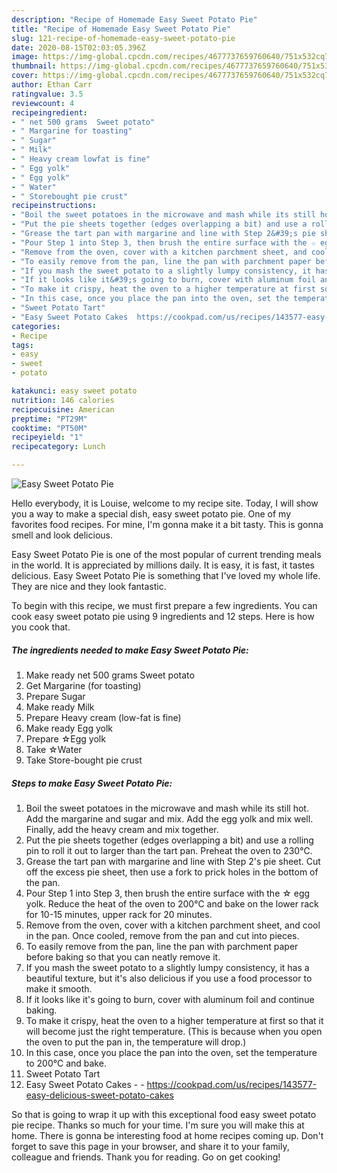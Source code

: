 ```yaml
---
description: "Recipe of Homemade Easy Sweet Potato Pie"
title: "Recipe of Homemade Easy Sweet Potato Pie"
slug: 121-recipe-of-homemade-easy-sweet-potato-pie
date: 2020-08-15T02:03:05.396Z
image: https://img-global.cpcdn.com/recipes/4677737659760640/751x532cq70/easy-sweet-potato-pie-recipe-main-photo.jpg
thumbnail: https://img-global.cpcdn.com/recipes/4677737659760640/751x532cq70/easy-sweet-potato-pie-recipe-main-photo.jpg
cover: https://img-global.cpcdn.com/recipes/4677737659760640/751x532cq70/easy-sweet-potato-pie-recipe-main-photo.jpg
author: Ethan Carr
ratingvalue: 3.5
reviewcount: 4
recipeingredient:
- " net 500 grams  Sweet potato"
- " Margarine for toasting"
- " Sugar"
- " Milk"
- " Heavy cream lowfat is fine"
- " Egg yolk"
- " Egg yolk"
- " Water"
- " Storebought pie crust"
recipeinstructions:
- "Boil the sweet potatoes in the microwave and mash while its still hot. Add the margarine and sugar and mix. Add the egg yolk and mix well. Finally, add the heavy cream and mix together."
- "Put the pie sheets together (edges overlapping a bit) and use a rolling pin to roll it out to larger than the tart pan. Preheat the oven to 230℃."
- "Grease the tart pan with margarine and line with Step 2&#39;s pie sheet. Cut off the excess pie sheet, then use a fork to prick holes in the bottom of the pan."
- "Pour Step 1 into Step 3, then brush the entire surface with the ☆ egg yolk. Reduce the heat of the oven to 200℃ and bake on the lower rack for 10-15 minutes, upper rack for 20 minutes."
- "Remove from the oven, cover with a kitchen parchment sheet, and cool in the pan. Once cooled, remove from the pan and cut into pieces."
- "To easily remove from the pan, line the pan with parchment paper before baking so that you can neatly remove it."
- "If you mash the sweet potato to a slightly lumpy consistency, it has a beautiful texture, but it&#39;s also delicious if you use a food processor to make it smooth."
- "If it looks like it&#39;s going to burn, cover with aluminum foil and continue baking."
- "To make it crispy, heat the oven to a higher temperature at first so that it will become just the right temperature. (This is because when you open the oven to put the pan in, the temperature will drop.)"
- "In this case, once you place the pan into the oven, set the temperature to 200℃ and bake."
- "Sweet Potato Tart"
- "Easy Sweet Potato Cakes  https://cookpad.com/us/recipes/143577-easy-delicious-sweet-potato-cakes"
categories:
- Recipe
tags:
- easy
- sweet
- potato

katakunci: easy sweet potato 
nutrition: 146 calories
recipecuisine: American
preptime: "PT29M"
cooktime: "PT50M"
recipeyield: "1"
recipecategory: Lunch

---
```



![Easy Sweet Potato Pie](https://img-global.cpcdn.com/recipes/4677737659760640/751x532cq70/easy-sweet-potato-pie-recipe-main-photo.jpg)

Hello everybody, it is Louise, welcome to my recipe site. Today, I will show you a way to make a special dish, easy sweet potato pie. One of my favorites food recipes. For mine, I'm gonna make it a bit tasty. This is gonna smell and look delicious.

Easy Sweet Potato Pie is one of the most popular of current trending meals in the world. It is appreciated by millions daily. It is easy, it is fast, it tastes delicious. Easy Sweet Potato Pie is something that I've loved my whole life. They are nice and they look fantastic.




To begin with this recipe, we must first prepare a few ingredients. You can cook easy sweet potato pie using 9 ingredients and 12 steps. Here is how you cook that.

<!--inarticleads1-->

##### The ingredients needed to make Easy Sweet Potato Pie:

1. Make ready  net 500 grams  Sweet potato
1. Get  Margarine (for toasting)
1. Prepare  Sugar
1. Make ready  Milk
1. Prepare  Heavy cream (low-fat is fine)
1. Make ready  Egg yolk
1. Prepare  ☆Egg yolk
1. Take  ☆Water
1. Take  Store-bought pie crust




<!--inarticleads2-->

##### Steps to make Easy Sweet Potato Pie:

1. Boil the sweet potatoes in the microwave and mash while its still hot. Add the margarine and sugar and mix. Add the egg yolk and mix well. Finally, add the heavy cream and mix together.
1. Put the pie sheets together (edges overlapping a bit) and use a rolling pin to roll it out to larger than the tart pan. Preheat the oven to 230℃.
1. Grease the tart pan with margarine and line with Step 2&#39;s pie sheet. Cut off the excess pie sheet, then use a fork to prick holes in the bottom of the pan.
1. Pour Step 1 into Step 3, then brush the entire surface with the ☆ egg yolk. Reduce the heat of the oven to 200℃ and bake on the lower rack for 10-15 minutes, upper rack for 20 minutes.
1. Remove from the oven, cover with a kitchen parchment sheet, and cool in the pan. Once cooled, remove from the pan and cut into pieces.
1. To easily remove from the pan, line the pan with parchment paper before baking so that you can neatly remove it.
1. If you mash the sweet potato to a slightly lumpy consistency, it has a beautiful texture, but it&#39;s also delicious if you use a food processor to make it smooth.
1. If it looks like it&#39;s going to burn, cover with aluminum foil and continue baking.
1. To make it crispy, heat the oven to a higher temperature at first so that it will become just the right temperature. (This is because when you open the oven to put the pan in, the temperature will drop.)
1. In this case, once you place the pan into the oven, set the temperature to 200℃ and bake.
1. Sweet Potato Tart
1. Easy Sweet Potato Cakes -  - https://cookpad.com/us/recipes/143577-easy-delicious-sweet-potato-cakes




So that is going to wrap it up with this exceptional food easy sweet potato pie recipe. Thanks so much for your time. I'm sure you will make this at home. There is gonna be interesting food at home recipes coming up. Don't forget to save this page in your browser, and share it to your family, colleague and friends. Thank you for reading. Go on get cooking!
